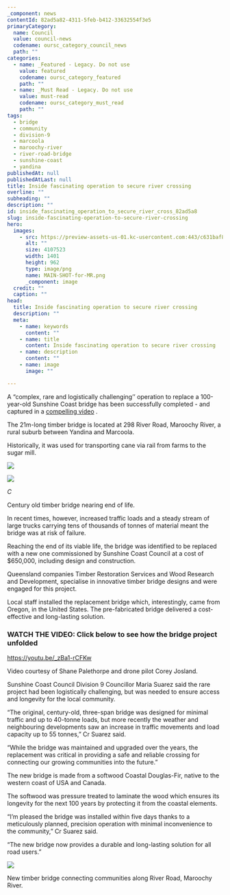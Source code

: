 ```yaml
---
_component: news
contentId: 82ad5a82-4311-5feb-b412-33632554f3e5
primaryCategory:
  name: Council
  value: council-news
  codename: oursc_category_council_news
  path: ""
categories:
  - name: _Featured - Legacy. Do not use
    value: featured
    codename: oursc_category_featured
    path: ""
  - name: _Must Read - Legacy. Do not use
    value: must-read
    codename: oursc_category_must_read
    path: ""
tags:
  - bridge
  - community
  - division-9
  - marcoola
  - maroochy-river
  - river-road-bridge
  - sunshine-coast
  - yandina
publishedAt: null
publishedAtLast: null
title: Inside fascinating operation to secure river crossing
overline: ""
subheading: ""
description: ""
id: inside_fascinating_operation_to_secure_river_cross_82ad5a8
slug: inside-fascinating-operation-to-secure-river-crossing
hero:
  images:
    - src: https://preview-assets-us-01.kc-usercontent.com:443/c631baf8-1b46-001f-580c-d0001b68b4a8/fb49cc74-defa-46d6-a8d4-5aa218764ac4/MAIN-SHOT-for-MR.png
      alt: ""
      size: 4107523
      width: 1401
      height: 962
      type: image/png
      name: MAIN-SHOT-for-MR.png
      _component: image
  credit: ""
  caption: ""
head:
  title: Inside fascinating operation to secure river crossing
  description: ""
  meta:
    - name: keywords
      content: ""
    - name: title
      content: Inside fascinating operation to secure river crossing
    - name: description
      content: ""
    - name: image
      image: ""

---
```

A “complex, rare and logistically challenging’’ operation to replace a 100-year-old Sunshine Coast bridge has been successfully completed - and captured in a [compelling video](https://youtu.be/_zBa1-rCFKw)
.

The 21m-long timber bridge is located at 298 River Road, Maroochy River, a rural suburb between Yandina and Marcoola.

Historically, it was used for transporting cane via rail from farms to the sugar mill.

![](https://preview-assets-us-01.kc-usercontent.com:443/c631baf8-1b46-001f-580c-d0001b68b4a8/7f1be58c-c936-4adb-bee8-b7ffa078c36c/Capture-3.png)

![](https://preview-assets-us-01.kc-usercontent.com:443/c631baf8-1b46-001f-580c-d0001b68b4a8/d54d44b6-d4b5-47cf-bb64-f3b3c4ecac40/Image-2_Century-old-timber-bridge-nearing-end-of-life.png)

*C*

Century old timber bridge nearing end of life.

In recent times, however, increased traffic loads and a steady stream of large trucks carrying tens of thousands of tonnes of material meant the bridge was at risk of failure.

Reaching the end of its viable life, the bridge was identified to be replaced with a new one commissioned by Sunshine Coast Council at a cost of $650,000, including design and construction.

Queensland companies Timber Restoration Services and Wood Research and Development, specialise in innovative timber bridge designs and were engaged for this project.

Local staff installed the replacement bridge which, interestingly, came from Oregon, in the United States. The pre-fabricated bridge delivered a cost-effective and long-lasting solution.

### WATCH THE VIDEO: Click below to see how the bridge project unfolded

<https://youtu.be/_zBa1-rCFKw>


Video courtesy of Shane Palethorpe and drone pilot Corey Josland.

Sunshine Coast Council Division 9 Councillor Maria Suarez said the rare project had been logistically challenging, but was needed to ensure access and longevity for the local community.

“The original, century-old, three-span bridge was designed for minimal traffic and up to 40-tonne loads, but more recently the weather and neighbouring developments saw an increase in traffic movements and load capacity up to 55 tonnes,” Cr Suarez said.

“While the bridge was maintained and upgraded over the years, the replacement was critical in providing a safe and reliable crossing for connecting our growing communities into the future.”

The new bridge is made from a softwood Coastal Douglas-Fir, native to the western coast of USA and Canada.

The softwood was pressure treated to laminate the wood which ensures its longevity for the next 100 years by protecting it from the coastal elements.

“I’m pleased the bridge was installed within five days thanks to a meticulously planned, precision operation with minimal inconvenience to the community,” Cr Suarez said.

“The new bridge now provides a durable and long-lasting solution for all road users.”

![](https://preview-assets-us-01.kc-usercontent.com:443/c631baf8-1b46-001f-580c-d0001b68b4a8/f15355cc-fa9a-40e8-8602-5913b95e9ef3/Image-3-1024x577.png)

New timber bridge connecting communities along River Road, Maroochy River.
